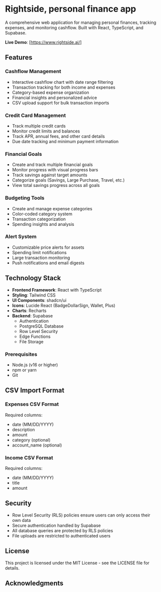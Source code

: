# Rightside, personal finance app

A comprehensive web application for managing personal finances, tracking expenses, and monitoring cashflow. Built with React, TypeScript, and Supabase.

**Live Demo**: [https://www.rightside.ai/]

## Features

### Cashflow Management
- Interactive cashflow chart with date range filtering
- Transaction tracking for both income and expenses
- Category-based expense organization
- Financial insights and personalized advice
- CSV upload support for bulk transaction imports

### Credit Card Management
- Track multiple credit cards
- Monitor credit limits and balances
- Track APR, annual fees, and other card details
- Due date tracking and minimum payment information

### Financial Goals
- Create and track multiple financial goals
- Monitor progress with visual progress bars
- Track savings against target amounts
- Categorize goals (Savings, Large Purchase, Travel, etc.)
- View total savings progress across all goals

### Budgeting Tools
- Create and manage expense categories
- Color-coded category system
- Transaction categorization
- Spending insights and analysis

### Alert System
- Customizable price alerts for assets
- Spending limit notifications
- Large transaction monitoring
- Push notifications and email digests

## Technology Stack

- **Frontend Framework**: React with TypeScript
- **Styling**: Tailwind CSS
- **UI Components**: shadcn/ui
- **Icons**: Lucide React (BadgeDollarSign, Wallet, Plus)
- **Charts**: Recharts
- **Backend**: Supabase
  - Authentication
  - PostgreSQL Database
  - Row Level Security
  - Edge Functions
  - File Storage

### Prerequisites

- Node.js (v16 or higher)
- npm or yarn
- Git

## CSV Import Format

### Expenses CSV Format
Required columns:
- date (MM/DD/YYYY)
- description
- amount
- category (optional)
- account_name (optional)

### Income CSV Format
Required columns:
- date (MM/DD/YYYY)
- title
- amount

## Security

- Row Level Security (RLS) policies ensure users can only access their own data
- Secure authentication handled by Supabase
- All database queries are protected by RLS policies
- File uploads are restricted to authenticated users

## License

This project is licensed under the MIT License - see the LICENSE file for details.

## Acknowledgments
